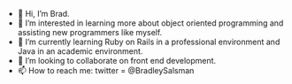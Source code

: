- 👋 Hi, I’m Brad.
- 👀 I’m interested in learning more about object oriented programming and assisting new programmers like myself.
- 🌱 I’m currently learning Ruby on Rails in a professional environment and Java in an academic environment.
- 💞️ I’m looking to collaborate on front end development. 
- 📫 How to reach me: twitter = @BradleySalsman

<!---
bsals/bsals is a ✨ special ✨ repository because its `README.md` (this file) appears on your GitHub profile.
You can click the Preview link to take a look at your changes.
--->
